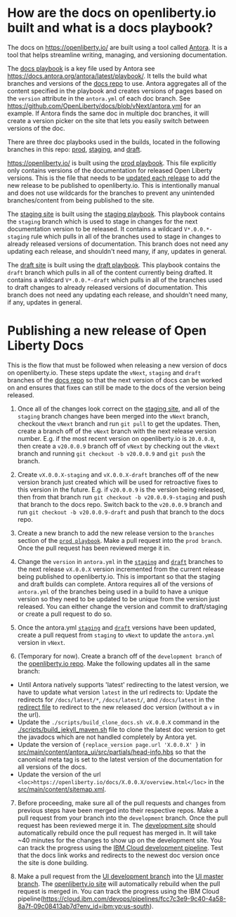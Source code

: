 # How are the docs on openliberty.io built and what is a docs playbook?

The docs on https://openliberty.io/ are built using a tool called [Antora](https://antora.org/). It is a tool that helps streamline writing, managing, and versioning documentation.

The [docs playbook](https://github.com/OpenLiberty/docs-playbook/blob/prod/antora-playbook.yml) is a key file used by Antora see https://docs.antora.org/antora/latest/playbook/. It tells the build what branches and versions of the [docs repo](https://github.com/OpenLiberty/docs) to use. Antora aggregates all of the content specified in the playbook and creates versions of pages based on the `version` attribute in the `antora.yml` of each doc branch. See https://github.com/OpenLiberty/docs/blob/vNext/antora.yml for an example. If Antora finds the same doc in multiple doc branches, it will create a version picker on the site that lets you easily switch between versions of the doc.

There are three doc playbooks used in the builds, located in the following branches in this repo: [prod](https://github.com/OpenLiberty/docs-playbook/blob/prod/antora-playbook.yml), [staging](https://github.com/OpenLiberty/docs-playbook/blob/staging/antora-playbook.yml), and [draft](https://github.com/OpenLiberty/docs-playbook/blob/draft/antora-playbook.yml).

https://openliberty.io/ is built using the [prod playbook](https://github.com/OpenLiberty/docs-playbook/blob/prod/antora-playbook.yml). This file explicitly only contains versions of the documentation for released Open Liberty versions. This is the file that needs to be [updated each release](#publishing-a-new-release-of-open-liberty-docs) to add the new release to be published to openliberty.io. This is intentionally manual and does not use wildcards for the branches to prevent any unintended branches/content from being published to the site.

The [staging site](http://staging-openlibertyio.mybluemix.net/) is built using the [staging playbook](https://github.com/OpenLiberty/docs-playbook/blob/staging/antora-playbook.yml). This playbook contains the `staging` branch which is used to stage in changes for the next documentation version to be released. It contains a wildcard `V*.0.0.*-staging` rule which pulls in all of the branches used to stage in changes to already released versions of documentation. This branch does not need any updating each release, and shouldn't need many, if any, updates in general.

The [draft site](https://draft-openlibertyio.mybluemix.net/) is built using the [draft playbook](https://github.com/OpenLiberty/docs-playbook/blob/draft/antora-playbook.yml). This playbook contains the `draft` branch which pulls in all of the content currently being drafted. It contains a wildcard `V*.0.0.*-draft` which pulls in all of the branches used to draft changes to already released versions of documentation. This branch does not need any updating each release, and shouldn't need many, if any, updates in general.

# Publishing a new release of Open Liberty Docs

This is the flow that must be followed when releasing a new version of docs on openliberty.io. These steps update the `vNext`, `staging` and `draft` branches of the [docs repo](https://github.com/OpenLiberty/docs) so that the next version of docs can be worked on and ensures that fixes can still be made to the docs of the version being released.

1. Once all of the changes look correct on the [staging site](https://staging-openlibertyio.mybluemix.net/docs/), and all of the `staging` branch changes have been merged into the `vNext` branch, checkout the `vNext` branch and run `git pull` to get the updates. Then, create a branch off of the `vNext` branch with the next release version number. E.g. if the most recent version on openliberty.io is `20.0.0.8`, then create a `v20.0.0.9`  branch off of `vNext` by checking out the `vNext` branch and running `git checkout -b v20.0.0.9` and `git push` the branch.

2. Create `vX.0.0.X-staging` and `vX.0.0.X-draft` branches off of the new version branch just created which will be used for retroactive fixes to this version in the future. E.g. if `v20.0.0.9` is the version being released, then from that branch run `git checkout -b v20.0.0.9-staging` and push that branch to the docs repo. Switch back to the `v20.0.0.9` branch and run `git checkout -b v20.0.0.9-draft` and push that branch to the docs repo.

3. Create a new branch to add the new release version to the `branches` section of the [`prod playbook`](https://github.com/OpenLiberty/docs-playbook/blob/prod/antora-playbook.yml). Make a pull request into the `prod branch`. Once the pull request has been reviewed merge it in.

4. Change the `version` in `antora.yml` in the [`staging`](https://github.com/OpenLiberty/docs/blob/staging/antora.yml) and [`draft`](https://github.com/OpenLiberty/docs/blob/draft/antora.yml) branches to the next release `vX.0.0.X` version incremented from the current release being published to openliberty.io. This is important so that the staging and draft builds can complete. Antora requires all of the versions of `antora.yml` of the branches being used in a build to have a unique version so they need to be updated to be unique from the version just released. You can either change the version and commit to draft/staging or create a pull request to do so.

5. Once the antora.yml [`staging`](https://github.com/OpenLiberty/docs/blob/staging/antora.yml) and [`draft`](https://github.com/OpenLiberty/docs/blob/draft/antora.yml) versions have been updated, create a pull request from `staging` to `vNext` to update the `antora.yml` version in `vNext`.

6. (Temporary for now). Create a branch off of the `development branch` of the [openliberty.io repo](https://github.com/OpenLiberty/openliberty.io). Make the following updates all in the same branch:
* Until Antora natively supports 'latest' redirecting to the latest version, we have to update what version `latest` in the url redirects to: Update the redirects for `/docs/latest/*`, `/docs/latest/`, and `/docs/latest` in the [redirect file](https://github.com/OpenLiberty/openliberty.io/blob/development/src/main/webapp/WEB-INF/redirects.properties) to redirect to the new released doc version (without a `v` in the url).
* Update the `./scripts/build_clone_docs.sh vX.0.0.X` command in the [./scripts/build_jekyll_maven.sh](https://github.com/OpenLiberty/openliberty.io/blob/development/scripts/build_jekyll_maven.sh) file to clone the latest doc version to get the javadocs which are not handled completely by Antora yet. 
* Update the version of `{replace_version page.url 'X.0.0.X' }` in [src/main/content/antora_ui/src/partials/head-info.hbs](https://github.com/OpenLiberty/openliberty.io/blob/master/src/main/content/antora_ui/src/partials/head-info.hbs) so that the canonical meta tag is set to the latest version of the documentation for all versions of the docs. 
* Update the version of the url `<loc>https://openliberty.io/docs/X.0.0.X/overview.html</loc>` in the [src/main/content/sitemap.xml](https://github.com/OpenLiberty/openliberty.io/blob/master/src/main/content/sitemap.xml).

7. Before proceeding, make sure all of the pull requests and changes from previous steps have been merged into their respective repos. Make a pull request from your branch into the `development` branch. Once the pull request has been reviewed merge it in. The [development site](http://dev-openlibertyio.mybluemix.net/) should automatically rebuild once the pull request has merged in. It will take ~40 minutes for the changes to show up on the development site. You can track the progress using the [IBM Cloud development pipeline](https://cloud.ibm.com/devops/pipelines/61002d76-1c13-4502-a109-3b794b3f2350?env_id=ibm:yp:us-south). Test that the docs link works and redirects to the newest doc version once the site is done building.

8. Make a pull request from the [UI development branch](https://github.com/OpenLiberty/openliberty.io/tree/development) into the [UI master branch](https://github.com/OpenLiberty/openliberty.io/tree/master). The [openliberty.io site](https://openliberty.io/) will automatically rebuild when the pull request is merged in. You can track the progress using the IBM Cloud pipeline(https://cloud.ibm.com/devops/pipelines/fcc7c3e9-9c40-4a58-8a7f-09c08413ab7d?env_id=ibm:yp:us-south).
